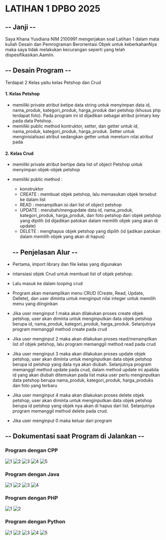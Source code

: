 # LATIHAN 1 DPBO 2025

## -- Janji --

Saya Khana Yusdiana NIM 2100991 mengerjakan soal Latihan 1 dalam mata kuliah Desain dan Pemrograman Berorientasi Objek untuk keberkahanNya maka saya tidak melakukan kecurangan seperti yang telah dispesifikasikan.Aamiin.

## -- Desain Program --

Terdapat 2 Kelas yaitu kelas Petshop dan Crud

#### 1. Kelas Petshop

- memiliki private atribut betipe data string untuk menyimpan data id, nama_produk, kategori_produk, harga_produk dari petshop (khusus php terdapat foto). Pada program ini id dijadikan sebagai atribut primary key pada data Petshop.
- memiliki public method kontruktor, setter, dan getter untuk id, nama_produk, kategori_produk, harga_produk. Setter untuk menginisialisasi atribut sedangkan getter untuk mereturn nilai atribut pada

#### 2. Kelas Crud

- memiliki private atribut bertipe data list of object Petshop untuk menyimpan objek-objek petshop
- memiliki public method :

  - konstruktor
  - CREATE : membuat objek petshop, lalu memasukan objek tersebut ke dalam list
  - READ : menampilkan isi dari list of object petshop
  - UPDATE : merubah/mengupdate data id, nama_produk, kategori_produk, harga_produk, dan foto petshop dari objek petshop yang dipilih (id dijadikan patokan dalam memilih objek yang akan di update)
  - DELETE : menghapus objek petshop yang dipilih (id ijadikan patokan dalam memilih objek yang akan di hapus)

  ## -- Penjelasan Alur --

- Pertama, import library dan file kelas yang digunakan
- intansiasi objek Crud untuk membuat list of objek petshop.
- Lalu masuk ke dalam looping crud
- Program akan menampilkan menu CRUD (Create, Read, Update, Dellete), dan user diminta untuk menginput nilai integer untuk memilih menu yang diinginkan
- Jika user menginput 1 maka akan dilakukan proses create objek petshop, user akan diminta untuk menginputkan data objek petshop berupa id, nama_produk, kategori_produk, harga_produk. Selanjutnya program memanggil method create pada crud
- Jika user menginput 2 maka akan dilakukan proses read/menampilkan list of objek petshop, lalu program memanggil method read pada crud
- Jika user menginput 3 maka akan dilakukan proses update objek petshop, user akan diminta untuk menginputkan data objek petshop berupa id petshop yang data nya akan diubah. Selanjutnya program memanggil method update pada crud, dalam method update ini apabila id yang akan diubah ditemukan pada list maka user perlu menginputkan data petshop berupa nama_produk, kategori_produk, harga_produks dan foto yang terbaru
- Jika user menginput 4 maka akan dilakukan proses delete objek petshop, user akan diminta untuk menginputkan data objek petshop berupa id petshop yang objek nya akan di hapus dari list. Selanjutnya program memanggil method delete pada crud.
- Jika user menginput 0 maka keluar dari program

## -- Dokumentasi saat Program di Jalankan --

### Program dengan CPP

![1](https://github.com/marimoo0/TP1DPBO2025C2/blob/ff8af00077ad9dfb0d574b8f628f7df31b6c3afd/LATIHAN1DPBO2025C2/CPP/SS/Screenshot_1.png)
![2](https://github.com/marimoo0/TP1DPBO2025C2/blob/703e8cefd27b77a017d7947d3014dde33798125c/LATIHAN1DPBO2025C2/CPP/SS/Screenshot_2.png)
![3](https://github.com/marimoo0/TP1DPBO2025C2/blob/703e8cefd27b77a017d7947d3014dde33798125c/LATIHAN1DPBO2025C2/CPP/SS/Screenshot_3.png)
![4](https://github.com/marimoo0/TP1DPBO2025C2/blob/703e8cefd27b77a017d7947d3014dde33798125c/LATIHAN1DPBO2025C2/CPP/SS/Screenshot_4.png)
![5](https://github.com/marimoo0/TP1DPBO2025C2/blob/703e8cefd27b77a017d7947d3014dde33798125c/LATIHAN1DPBO2025C2/CPP/SS/Screenshot_5.png)

### Program dengan Java

![1](https://github.com/marimoo0/TP1DPBO2025C2/blob/703e8cefd27b77a017d7947d3014dde33798125c/LATIHAN1DPBO2025C2/Java/SS/Screenshot_1.png)
![2](https://github.com/marimoo0/TP1DPBO2025C2/blob/703e8cefd27b77a017d7947d3014dde33798125c/LATIHAN1DPBO2025C2/Java/SS/Screenshot_2.png)
![3](https://github.com/marimoo0/TP1DPBO2025C2/blob/703e8cefd27b77a017d7947d3014dde33798125c/LATIHAN1DPBO2025C2/Java/SS/Screenshot_3.png)
![4](https://github.com/marimoo0/TP1DPBO2025C2/blob/703e8cefd27b77a017d7947d3014dde33798125c/LATIHAN1DPBO2025C2/Java/SS/Screenshot_4.png)

### Program dengan PHP

![1](https://github.com/marimoo0/TP1DPBO2025C2/blob/703e8cefd27b77a017d7947d3014dde33798125c/LATIHAN1DPBO2025C2/PHP/SS/Screenshot_1.png)
![2](https://github.com/marimoo0/TP1DPBO2025C2/blob/703e8cefd27b77a017d7947d3014dde33798125c/LATIHAN1DPBO2025C2/PHP/SS/Screenshot_2.png)

### Program dengan Python

![1](https://github.com/marimoo0/TP1DPBO2025C2/blob/449639f2f8645ee744845dc8af666ac5e003ef11/Python/SS/Screenshot_1.png)
![2](https://github.com/marimoo0/TP1DPBO2025C2/blob/449639f2f8645ee744845dc8af666ac5e003ef11/Python/SS/Screenshot_2.png)
![3](https://github.com/marimoo0/TP1DPBO2025C2/blob/449639f2f8645ee744845dc8af666ac5e003ef11/Python/SS/Screenshot_3.png)
![4](https://github.com/marimoo0/TP1DPBO2025C2/blob/449639f2f8645ee744845dc8af666ac5e003ef11/Python/SS/Screenshot_4.png)
![5](https://github.com/marimoo0/TP1DPBO2025C2/blob/449639f2f8645ee744845dc8af666ac5e003ef11/Python/SS/Screenshot_5.png)
